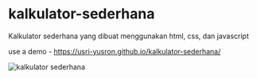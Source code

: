 # kalkulator-sederhana
Kalkulator sederhana yang dibuat menggunakan html, css, dan javascript

use a demo - https://usri-yusron.github.io/kalkulator-sederhana/


![kalkulator sederhana](https://github.com/Usri-Yusron/kalkulator-sederhana/assets/121416729/966c864b-c0c1-4a57-9711-eb1fc60dc26b)
